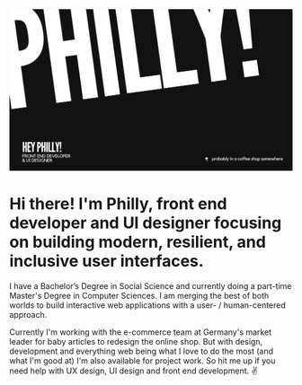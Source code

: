 <img src="https://raw.githubusercontent.com/heyphilllie/heyphilllie/master/heyphilly_headerimage-github_BLACK.png" alt="banner that says HEy Philly - front end developer & ui designer">


# Hi there! I'm Philly, front end developer and UI designer focusing on building modern, resilient, and inclusive user interfaces.

I have a Bachelor’s Degree in Social Science and currently doing a part-time Master's Degree in Computer Sciences. I am merging the best of both worlds to build interactive web applications with a user- / human-centered approach. 

Currently I'm working with the e-commerce team at Germany's market leader for baby articles to redesign the online shop. But with design, development and everything web being what I love to do the most (and what I'm good at) I'm also available for project work. So hit me up if you need help with UX design, UI design and front end development. ✌️


<!--
**heyphilllie/heyphilllie** is a ✨ _special_ ✨ repository because its `README.md` (this file) appears on your GitHub profile.

Here are some ideas to get you started:

- 🔭 I’m currently working on ...
- 🌱 I’m currently learning ...
- 👯 I’m looking to collaborate on ...
- 🤔 I’m looking for help with ...
- 💬 Ask me about ...
- 📫 How to reach me: ...
- 😄 Pronouns: ...
- ⚡ Fun fact: ...
-->
